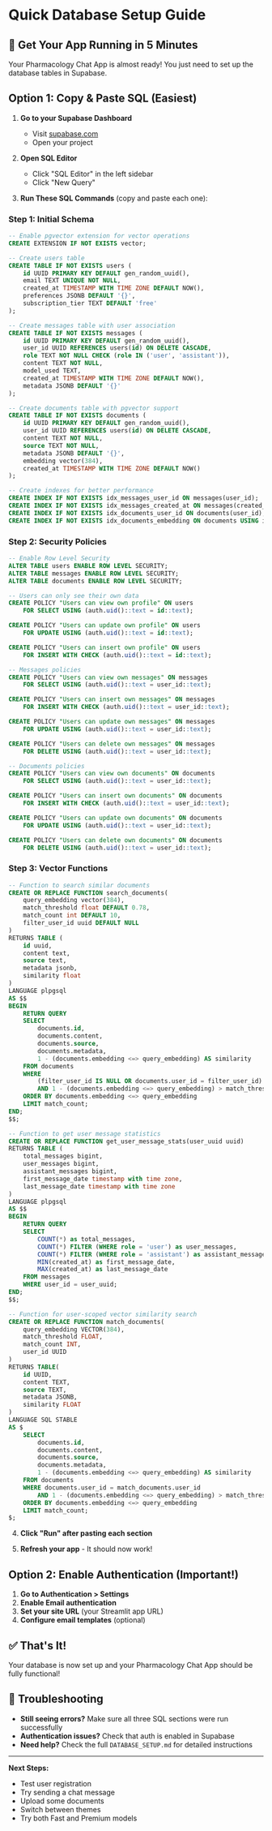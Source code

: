 # Quick Database Setup Guide

## 🚀 Get Your App Running in 5 Minutes

Your Pharmacology Chat App is almost ready! You just need to set up the database tables in Supabase.

## Option 1: Copy & Paste SQL (Easiest)

1. **Go to your Supabase Dashboard**
   - Visit [supabase.com](https://supabase.com)
   - Open your project

2. **Open SQL Editor**
   - Click "SQL Editor" in the left sidebar
   - Click "New Query"

3. **Run These SQL Commands** (copy and paste each one):

### Step 1: Initial Schema
```sql
-- Enable pgvector extension for vector operations
CREATE EXTENSION IF NOT EXISTS vector;

-- Create users table
CREATE TABLE IF NOT EXISTS users (
    id UUID PRIMARY KEY DEFAULT gen_random_uuid(),
    email TEXT UNIQUE NOT NULL,
    created_at TIMESTAMP WITH TIME ZONE DEFAULT NOW(),
    preferences JSONB DEFAULT '{}',
    subscription_tier TEXT DEFAULT 'free'
);

-- Create messages table with user association
CREATE TABLE IF NOT EXISTS messages (
    id UUID PRIMARY KEY DEFAULT gen_random_uuid(),
    user_id UUID REFERENCES users(id) ON DELETE CASCADE,
    role TEXT NOT NULL CHECK (role IN ('user', 'assistant')),
    content TEXT NOT NULL,
    model_used TEXT,
    created_at TIMESTAMP WITH TIME ZONE DEFAULT NOW(),
    metadata JSONB DEFAULT '{}'
);

-- Create documents table with pgvector support
CREATE TABLE IF NOT EXISTS documents (
    id UUID PRIMARY KEY DEFAULT gen_random_uuid(),
    user_id UUID REFERENCES users(id) ON DELETE CASCADE,
    content TEXT NOT NULL,
    source TEXT NOT NULL,
    metadata JSONB DEFAULT '{}',
    embedding vector(384),
    created_at TIMESTAMP WITH TIME ZONE DEFAULT NOW()
);

-- Create indexes for better performance
CREATE INDEX IF NOT EXISTS idx_messages_user_id ON messages(user_id);
CREATE INDEX IF NOT EXISTS idx_messages_created_at ON messages(created_at DESC);
CREATE INDEX IF NOT EXISTS idx_documents_user_id ON documents(user_id);
CREATE INDEX IF NOT EXISTS idx_documents_embedding ON documents USING ivfflat (embedding vector_cosine_ops);
```

### Step 2: Security Policies
```sql
-- Enable Row Level Security
ALTER TABLE users ENABLE ROW LEVEL SECURITY;
ALTER TABLE messages ENABLE ROW LEVEL SECURITY;
ALTER TABLE documents ENABLE ROW LEVEL SECURITY;

-- Users can only see their own data
CREATE POLICY "Users can view own profile" ON users
    FOR SELECT USING (auth.uid()::text = id::text);

CREATE POLICY "Users can update own profile" ON users
    FOR UPDATE USING (auth.uid()::text = id::text);

CREATE POLICY "Users can insert own profile" ON users
    FOR INSERT WITH CHECK (auth.uid()::text = id::text);

-- Messages policies
CREATE POLICY "Users can view own messages" ON messages
    FOR SELECT USING (auth.uid()::text = user_id::text);

CREATE POLICY "Users can insert own messages" ON messages
    FOR INSERT WITH CHECK (auth.uid()::text = user_id::text);

CREATE POLICY "Users can update own messages" ON messages
    FOR UPDATE USING (auth.uid()::text = user_id::text);

CREATE POLICY "Users can delete own messages" ON messages
    FOR DELETE USING (auth.uid()::text = user_id::text);

-- Documents policies
CREATE POLICY "Users can view own documents" ON documents
    FOR SELECT USING (auth.uid()::text = user_id::text);

CREATE POLICY "Users can insert own documents" ON documents
    FOR INSERT WITH CHECK (auth.uid()::text = user_id::text);

CREATE POLICY "Users can update own documents" ON documents
    FOR UPDATE USING (auth.uid()::text = user_id::text);

CREATE POLICY "Users can delete own documents" ON documents
    FOR DELETE USING (auth.uid()::text = user_id::text);
```

### Step 3: Vector Functions
```sql
-- Function to search similar documents
CREATE OR REPLACE FUNCTION search_documents(
    query_embedding vector(384),
    match_threshold float DEFAULT 0.78,
    match_count int DEFAULT 10,
    filter_user_id uuid DEFAULT NULL
)
RETURNS TABLE (
    id uuid,
    content text,
    source text,
    metadata jsonb,
    similarity float
)
LANGUAGE plpgsql
AS $$
BEGIN
    RETURN QUERY
    SELECT
        documents.id,
        documents.content,
        documents.source,
        documents.metadata,
        1 - (documents.embedding <=> query_embedding) AS similarity
    FROM documents
    WHERE 
        (filter_user_id IS NULL OR documents.user_id = filter_user_id)
        AND 1 - (documents.embedding <=> query_embedding) > match_threshold
    ORDER BY documents.embedding <=> query_embedding
    LIMIT match_count;
END;
$$;

-- Function to get user message statistics
CREATE OR REPLACE FUNCTION get_user_message_stats(user_uuid uuid)
RETURNS TABLE (
    total_messages bigint,
    user_messages bigint,
    assistant_messages bigint,
    first_message_date timestamp with time zone,
    last_message_date timestamp with time zone
)
LANGUAGE plpgsql
AS $$
BEGIN
    RETURN QUERY
    SELECT
        COUNT(*) as total_messages,
        COUNT(*) FILTER (WHERE role = 'user') as user_messages,
        COUNT(*) FILTER (WHERE role = 'assistant') as assistant_messages,
        MIN(created_at) as first_message_date,
        MAX(created_at) as last_message_date
    FROM messages
    WHERE user_id = user_uuid;
END;
$$;

-- Function for user-scoped vector similarity search
CREATE OR REPLACE FUNCTION match_documents(
    query_embedding VECTOR(384),
    match_threshold FLOAT,
    match_count INT,
    user_id UUID
)
RETURNS TABLE(
    id UUID,
    content TEXT,
    source TEXT,
    metadata JSONB,
    similarity FLOAT
)
LANGUAGE SQL STABLE
AS $
    SELECT
        documents.id,
        documents.content,
        documents.source,
        documents.metadata,
        1 - (documents.embedding <=> query_embedding) AS similarity
    FROM documents
    WHERE documents.user_id = match_documents.user_id
        AND 1 - (documents.embedding <=> query_embedding) > match_threshold
    ORDER BY documents.embedding <=> query_embedding
    LIMIT match_count;
$;
```

4. **Click "Run" after pasting each section**

5. **Refresh your app** - It should now work!

## Option 2: Enable Authentication (Important!)

1. **Go to Authentication > Settings**
2. **Enable Email authentication**
3. **Set your site URL** (your Streamlit app URL)
4. **Configure email templates** (optional)

## ✅ That's It!

Your database is now set up and your Pharmacology Chat App should be fully functional!

## 🔧 Troubleshooting

- **Still seeing errors?** Make sure all three SQL sections were run successfully
- **Authentication issues?** Check that auth is enabled in Supabase
- **Need help?** Check the full `DATABASE_SETUP.md` for detailed instructions

---

**Next Steps:**
- Test user registration
- Try sending a chat message
- Upload some documents
- Switch between themes
- Try both Fast and Premium models